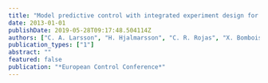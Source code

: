 ```yaml
---
title: "Model predictive control with integrated experiment design for Output Error Systems"
date: 2013-01-01
publishDate: 2019-05-28T09:17:48.504114Z
authors: ["C. A. Larsson", "H. Hjalmarsson", "C. R. Rojas", "X. Bombois", "A. Mesbah", "P. -E. Modén"]
publication_types: ["1"]
abstract: ""
featured: false
publication: "*European Control Conference*"
---
```


